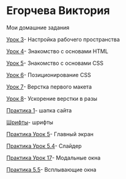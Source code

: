 # Егорчева Виктория
Мои домашние задания 

[Урок 3](https://vikockaego.github.io/Урок%20№3.%20Настройка%20рабочего%20пространства/ "Настройка рабочего пространства")- Настройка рабочего пространства

[Урок 4](https://vikockaego.github.io/project%20-%20book/src/book.html/ "Знакомство с основами HTML")-  Знакомство с основами HTML

[Урок 5](https://vikockaego.github.io/project%20-%20css/src/css.html/ "Знакомство с основами CSS")-  Знакомство с основами CSS

[Урок 6](https://vikockaego.github.io/Урок%20№6.%20Позиционирование%20CSS/GRZKeyE.htm/ "Позиционирование CSS")-  Позиционирование CSS

[Урок 7](https://vikockaego.github.io/Lesson12/ " Сайт")- Верстка первого макета

[Урок 8](https://vikockaego.github.io/project5/index.htm " Ускорение верстки в разы")- Ускорение верстки в разы

[Практика 1](https://vikockaego.github.io/project6/ " Шапка сайта")- шапка сайта 

[Шрифты](https://vikockaego.github.io/14/ " шрифты")- шрифты 

[Практика Урок 5](https://vikockaego.github.io/project6/ " Главный экран")- Главный экран 

[Практика Урок 5.4](https://vikockaego.github.io/project5/ "Слайдер")- Слайдер 

[Практика Урок 17](https://vikockaego.github.io/project17/ "Модальные окна")- Модальные окна

[Практика 5.5](https://vikockaego.github.io/project6/ " Всплывающие окна")- Всплывающие окна 

